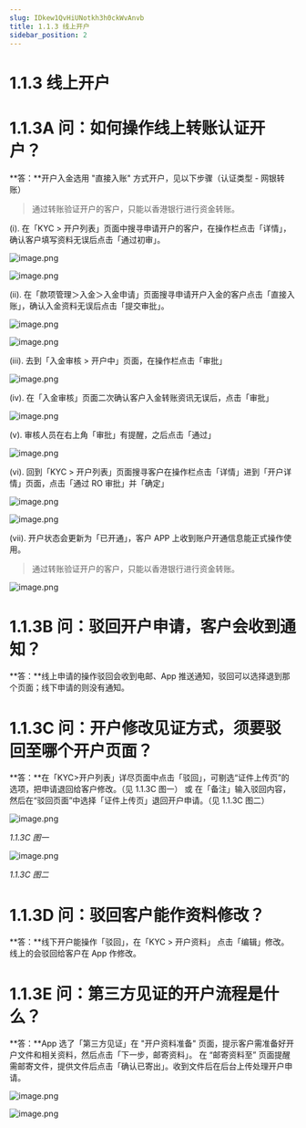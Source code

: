 ```yaml
---
slug: IDkew1QvHiUNotkh3h0ckWvAnvb
title: 1.1.3 线上开户
sidebar_position: 2
---
```



# 1.1.3 线上开户


# 1.1.3A 问：如何操作线上转账认证开户？


**答：**开户入金选用 "直接入账" 方式开户，见以下步骤（认证类型 - 网银转账）

> 通过转账验证开户的客户，只能以香港银行进行资金转账。

(i). 在「KYC > 开户列表」页面中搜寻申请开户的客户，在操作栏点击「详情」，确认客户填写资料无误后点击「通过初审」。


![image.png](/assets/1f0e9e773ea8e9775ef7a139a13a13ea.png)


![image.png](/assets/4959264fc230f3b499fcef760f56e103.png)


(ii). 在「款项管理＞入金＞入金申请」页面搜寻申请开户入金的客户点击「直接入账」，确认入金资料无误后点击「提交审批」。


![image.png](/assets/4b1b914bb83356ec6b05fb20813f08ce.png)


![image.png](/assets/68d56a543050ca6ed152e3afe511eca7.png)


(iii). 去到「入金审核 > 开户中」页面，在操作栏点击「审批」


![image.png](/assets/a3cd295a293e91b9179a8badbd8c417e.png)


(iv). 在「入金审核」页面二次确认客户入金转账资讯无误后，点击「审批」


![image.png](/assets/102a1bc5d0e7550009c4a6d40dd1bf7e.png)


(v). 审核人员在右上角「审批」有提醒，之后点击「通过」


![image.png](/assets/eedba67d6279b5b2ac98e4a8cd75123f.png)


(vi). 回到「KYC > 开户列表」页面搜寻客户在操作栏点击「详情」进到「开户详情」页面，点击「通过 RO 审批」并「确定」


![image.png](/assets/bbae3cea560b2ceab45dc238bfd29521.png)


![image.png](/assets/d3016ebf44f1789074220dc10bfa75f8.png)


(vii). 开户状态会更新为「已开通」，客户 APP 上收到账户开通信息能正式操作使用。

> 通过转账验证开户的客户，只能以香港银行进行资金转账。

![image.png](/assets/5f3c79a034d26ab7169e4faa51ecc8d8.png)


# 1.1.3B 问：驳回开户申请，客户会收到通知？


**答：**线上申请的操作驳回会收到电邮、App 推送通知，驳回可以选择退到那个页面；线下申请的则没有通知。


# 1.1.3C 问：开户修改见证方式，须要驳回至哪个开户页面？


**答：**在「KYC>开户列表」详尽页面中点击「驳回」，可剔选“证件上传页”的选项，把申请退回给客户修改。（见 1.1.3C 图一）
或 在「备注」输入驳回内容，然后在“驳回页面”中选择「证件上传页」退回开户申请。（见 1.1.3C 图二）


![image.png](/assets/e76e9e35fe37cc5ca2f81b6e485337d7.png)


_1.1.3C 图一_


![image.png](/assets/227ea4465293036330471ee920b8ef8f.png)


_1.1.3C 图二_


# 1.1.3D 问：驳回客户能作资料修改？


**答：**线下开户能操作「驳回」，在「KYC > 开户资料」 点击「编辑」修改。线上的会驳回给客户在 App 作修改。


# 1.1.3E 问：第三方见证的开户流程是什么？


**答：**App 选了「第三方见证」在 "开户资料准备" 页面，提示客户需准备好开户文件和相关资料，然后点击「下一步，邮寄资料」。
在 “邮寄资料至” 页面提醒需邮寄文件，提供文件后点击「确认已寄出」。收到文件后在后台上传处理开户申请。


![image.png](/assets/65be4741fa3ff9432b266cf4575909df.png)


![image.png](/assets/c4d4fb24d9a08f06f1c88f9fc5078e6b.png)

